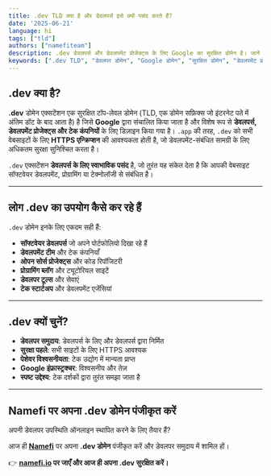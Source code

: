 ```yaml
---
title: .dev TLD क्या है और डेवलपर्स इसे क्यों पसंद करते हैं?
date: '2025-06-21'
language: hi
tags: ["tld"]
authors: ["namefiteam"]
description: .dev डेवलपर्स और डेवलपमेंट प्रोजेक्ट्स के लिए Google का सुरक्षित डोमेन है। जानें कि यह प्रोग्रामर, टेक कंपनियों और डेवलपमेंट टीमों के लिए सबसे अच्छा विकल्प क्यों है।
keywords: [".dev TLD", "डेवलपर डोमेन", "Google डोमेन", "सुरक्षित डोमेन", "डेवलपमेंट प्रोजेक्ट्स", "प्रोग्रामिंग", "टेक कंपनियाँ"]
---
```



## **.dev क्या है?**

**.dev** डोमेन एक्सटेंशन एक सुरक्षित टॉप-लेवल डोमेन (TLD, एक डोमेन सफ़िक्स जो इंटरनेट पते में अंतिम डॉट के बाद आता है) है जिसे **Google** द्वारा संचालित किया जाता है और विशेष रूप से **डेवलपर्स, डेवलपमेंट प्रोजेक्ट्स और टेक कंपनियों** के लिए डिज़ाइन किया गया है। `.app` की तरह, `.dev` को सभी वेबसाइटों के लिए **HTTPS एन्क्रिप्शन** की आवश्यकता होती है, जो डेवलपमेंट-संबंधित सामग्री के लिए अधिकतम सुरक्षा सुनिश्चित करता है।

`.dev` एक्सटेंशन **डेवलपर्स के लिए स्वाभाविक पसंद** है, जो तुरंत यह संकेत देता है कि आपकी वेबसाइट सॉफ्टवेयर डेवलपमेंट, प्रोग्रामिंग या टेक्नोलॉजी से संबंधित है।

---

## **लोग .dev का उपयोग कैसे कर रहे हैं**

`.dev` डोमेन इनके लिए एकदम सही हैं:

*   **सॉफ्टवेयर डेवलपर्स** जो अपने पोर्टफोलियो दिखा रहे हैं
*   **डेवलपमेंट टीम** और टेक कंपनियाँ
*   **ओपन सोर्स प्रोजेक्ट्स** और कोड रिपॉजिटरी
*   **प्रोग्रामिंग ब्लॉग** और ट्यूटोरियल साइटें
*   **डेवलपर टूल्स** और सेवाएं
*   **टेक स्टार्टअप** और डेवलपमेंट एजेंसियां

---

## **.dev क्यों चुनें?**

*   **डेवलपर समुदाय**: डेवलपर्स के लिए और डेवलपर्स द्वारा निर्मित
*   **सुरक्षा पहले**: सभी साइटों के लिए HTTPS आवश्यक
*   **पेशेवर विश्वसनीयता**: टेक उद्योग में मान्यता प्राप्त
*   **Google इंफ्रास्ट्रक्चर**: विश्वसनीय और तेज़
*   **स्पष्ट उद्देश्य**: टेक दर्शकों द्वारा तुरंत समझा जाता है

---

## **Namefi पर अपना .dev डोमेन पंजीकृत करें**

अपनी डेवलपर उपस्थिति ऑनलाइन स्थापित करने के लिए तैयार हैं?

आज ही **[Namefi](https://namefi.io)** पर अपना **.dev डोमेन** पंजीकृत करें और डेवलपर समुदाय में शामिल हों।

👉 **[namefi.io](https://namefi.io) पर जाएँ और आज ही अपना .dev सुरक्षित करें।**